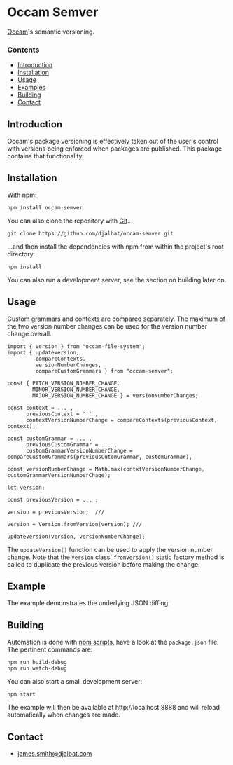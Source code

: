 # Occam Semver

[Occam](https://github.com/djalbat/occam)'s semantic versioning.

### Contents

- [Introduction](#introduction)
- [Installation](#installation)
- [Usage](#usage)
- [Examples](#examples)
- [Building](#building)
- [Contact](#contact)

## Introduction

Occam's package versioning is effectively taken out of the user's control with versions being enforced when packages are published. This package contains that functionality.

## Installation

With [npm](https://www.npmjs.com/):

    npm install occam-semver

You can also clone the repository with [Git](https://git-scm.com/)...

    git clone https://github.com/djalbat/occam-semver.git

...and then install the dependencies with npm from within the project's root directory:

    npm install

You can also run a development server, see the section on building later on.

## Usage

Custom grammars and contexts are compared separately. The maximum of the two version number changes can be used for the version number change overall.  

```
import { Version } from "occam-file-system";
import { updateVersion, 
         compareContexts, 
         versionNumberChanges, 
         compareCustomGrammars } from "occam-semver";

const { PATCH_VERSION_NJMBER_CHANGE. 
        MINOR_VERSION_NUMBER_CHANGE, 
        MAJOR_VERSION_NUMBER_CHANGE } = versionNumberChanges;

const context = ... ,
      previousContext = ''' ,
      contextVersionNumberChange = compareContexts(previousContext, context);

const customGrammar = ... ,
      previousCustomGrammar = ... ,
      customGrammarVersionNumberChange = compareCustomGrammars(previousCutomGrammar, customGrammar),
      
const versionNumberChange = Math.max(contxtVersionNumberChange, customGrammarVersionNumberChage);

let version;

const previousVersion = ... ;

version = previousVersion;  ///

version = Version.fromVersion(version); ///

updateVersion(version, versionNumberChange);
```

The `updateVersion()` function can be used to apply the version number change. Note that the `Version` class' `fromVersion()` static factory method is called to duplicate the previous version before making the change.
 
## Example

The example demonstrates the underlying JSON diffing.

## Building

Automation is done with [npm scripts](https://docs.npmjs.com/misc/scripts), have a look at the `package.json` file. The pertinent commands are:

    npm run build-debug
    npm run watch-debug

You can also start a small development server:

    npm start

The example will then be available at http://localhost:8888 and will reload automatically when changes are made.

## Contact

* james.smith@djalbat.com

